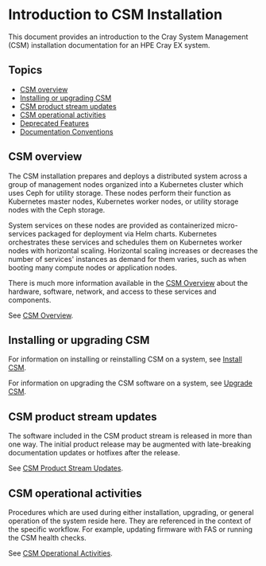 # Introduction to CSM Installation

This document provides an introduction to the Cray System Management (CSM) installation documentation
for an HPE Cray EX system.

## Topics

- [CSM overview](#csm-overview)
- [Installing or upgrading CSM](#installing-or-upgrading-csm)
- [CSM product stream updates](#csm-product-stream-updates)
- [CSM operational activities](#csm-operational-activities)
- [Deprecated Features](deprecated_features/README.md)
- [Documentation Conventions](documentation_conventions.md)

## CSM overview

The CSM installation prepares and deploys a distributed system across a group of management
nodes organized into a Kubernetes cluster which uses Ceph for utility storage. These nodes
perform their function as Kubernetes master nodes, Kubernetes worker nodes, or utility storage
nodes with the Ceph storage.

System services on these nodes are provided as containerized micro-services packaged for deployment
via Helm charts. Kubernetes orchestrates these services and schedules them on Kubernetes worker
nodes with horizontal scaling. Horizontal scaling increases or decreases the number of services' instances as
demand for them varies, such as when booting many compute nodes or application nodes.

There is much more information available in the [CSM Overview](csm_overview.md) about the hardware,
software, network, and access to these services and components.

See [CSM Overview](csm_overview.md).

## Installing or upgrading CSM

For information on installing or reinstalling CSM on a system, see [Install CSM](../install/README.md).

For information on upgrading the CSM software on a system, see [Upgrade CSM](../upgrade/README.md).

## CSM product stream updates

The software included in the CSM product stream is released in more than one way. The initial product release may be augmented with late-breaking documentation updates or hotfixes after the release.

See [CSM Product Stream Updates](../update_product_stream/README.md).

## CSM operational activities

Procedures which are used during either installation, upgrading, or general operation of the system reside here. They are referenced in the context
of the specific workflow. For example, updating firmware with FAS or running the CSM health checks.

See [CSM Operational Activities](../operations/README.md).
